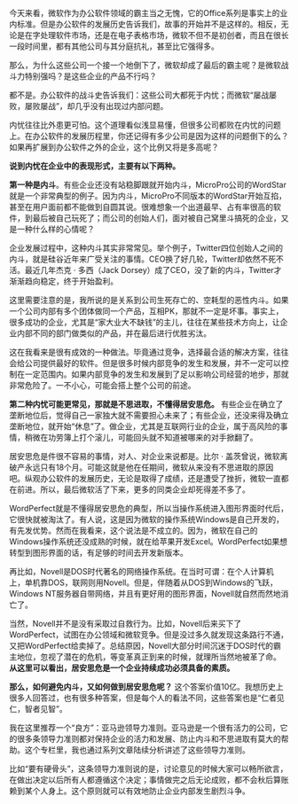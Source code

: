 今天来看，微软作为办公软件领域的霸主当之无愧，它的Office系列是事实上的业内标准。但是办公软件的发展历史告诉我们，故事的开始并不是这样的。相反，无论是在字处理软件市场，还是在电子表格市场，微软不但不是初创者，而且在很长一段时间里，都有其他公司与其分庭抗礼，甚至比它强得多。

那么，为什么这些公司一个接一个地倒下了，微软却成了最后的霸主呢？是微软战斗力特别强吗？是这些企业的产品不行吗？

都不是。办公软件的战斗史告诉我们：这些公司大都死于内忧；而微软“屡战屡败，屡败屡战”，却几乎没有出现过内部问题。

内忧往往比外患更可怕。这个道理看似浅显易懂，但很多公司都败在内忧的问题上。在办公软件的发展历程里，你还记得有多少公司是因为这样的问题倒下的么？如果再扩展到办公软件之外的企业，这个比例又将是多高呢？

**说到内忧在企业中的表现形式，主要有以下两种。**

**第一种是内斗**。有些企业还没有站稳脚跟就开始内斗，MicroPro公司的WordStar就是一个非常典型的例子。因为内斗，MicroPro不同版本的WordStar开始互掐，甚至在用户面前都不能做到自圆其说。很难想象一个出道最早、占有率很高的软件，到最后被自己玩死了；而公司的创始人们，面对被自己窝里斗搞死的企业，又是一种什么样的心情呢？

企业发展过程中，这种内斗其实非常常见。举个例子，Twitter四位创始人之间的内斗，就是硅谷近年来广受关注的事情。CEO换了好几轮，Twitter却依然不死不活。最近几年杰克 · 多西（Jack Dorsey）成了CEO，没了新的内斗，Twitter才渐渐趋向稳定，终于开始盈利。

这里需要注意的是，我所说的是关系到公司生死存亡的、空耗型的恶性内斗。如果一个公司内部有多个团体做同一个产品，互相PK，那就不一定是坏事。事实上，很多成功的企业，尤其是“家大业大不缺钱”的主儿，往往在某些技术方向上，让企业内部不同的部门做类似的产品，并在最后进行优胜劣汰。

这在我看来是很有成效的一种做法。毕竟通过竞争，选择最合适的解决方案，往往会给公司提供最好的软件。但是很多时候内部竞争的发生和发展，并不一定可以控制在一定范围内。如果内部竞争的发生和发展到了足以影响公司经营的地步，那就非常危险了。一不小心，可能会搭上整个公司的前途。

**第二种内忧可能更常见，那就是不思进取，不懂得居安思危。** 有些企业在确立了垄断地位后，觉得自己一家独大就不需要担心未来了；有些企业，还没来得及确立垄断地位，就开始“休息”了。做企业，尤其是互联网行业的企业，属于高风险的事情，稍微在功劳簿上打个滚儿，可能回头就不知道被哪来的对手掀翻了。

居安思危是件很不容易的事情，对人、对企业来说都是。比尔 · 盖茨曾说，微软离破产永远只有18个月。可能这就是他在任期间，微软从来没有不思进取的原因吧。纵观办公软件的发展历史，无论是取得了成绩，还是遭受了挫折，微软一直都在前进。所以，最后微软活了下来，更多的同类企业却死得差不多了。

WordPerfect就是不懂得居安思危的典型，所以当操作系统进入图形界面时代后，它很快就被淘汰了。有人说，这是因为微软的操作系统Windows是自己开发的，有先发优势。然而在我看来，这个说法是不成立的。因为，微软在自己的Windows操作系统还没成熟的时候，就在给苹果开发Excel。WordPerfect如果想转型到图形界面的话，有足够的时间去开发新版本。

再比如，Novell是DOS时代著名的网络操作系统。在当时可谓：在个人计算机上，单机靠DOS，联网则用Novell。但是，伴随着从DOS到Windows的飞跃，Windows NT服务器自带网络，并且有更好用的图形界面，Novell就自然而然地消亡了。

当然，Novell并不是没有采取过自救行为。比如，Novell后来买下了WordPerfect，试图在办公领域和微软竞争。但是没过多久就发现这条路行不通，又把WordPerfect给卖掉了。总结原因，Novell大部分时间沉迷于DOS时代的霸主地位，忽视了潜在的危机，等变革真正到来的时候，就理所当然地被革了命。 **从这里可以看出，居安思危是一个企业持续成功必须具备的素质。**

**那么，如何避免内斗，又如何做到居安思危呢？** 这个答案价值10亿。我想历史上很多人回答过，也有很多种答案，但是每个人的看法不同，这些答案也是“仁者见仁，智者见智”。

我在这里推荐一个“良方”：亚马逊领导力准则。亚马逊是一个很有活力的公司，它的很多条领导力准则都对保持企业的活力和发展、防止内斗和不思进取有莫大的帮助。这个专栏里，我也通过系列文章陆续分析讲述了这些领导力准则。

比如“要有硬骨头”，这条领导力准则说的是，讨论意见的时候大家可以畅所欲言，在做出决定以后所有人都遵循这个决定；事情做完之后无论成败，都不会秋后算账赖到某个人身上。这个原则就可以有效地防止企业内部发生剧烈斗争。